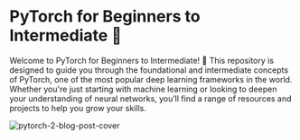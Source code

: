 # PyTorch for Beginners to Intermediate 🌟
Welcome to PyTorch for Beginners to Intermediate! 🚀 This repository is designed to guide you through the foundational and intermediate concepts of PyTorch, one of the most popular deep learning frameworks in the world. Whether you're just starting with machine learning or looking to deepen your understanding of neural networks, you’ll find a range of resources and projects to help you grow your skills.

![pytorch-2-blog-post-cover](https://github.com/user-attachments/assets/82858dd1-8ad3-4068-96dc-7e073416b4ac)
